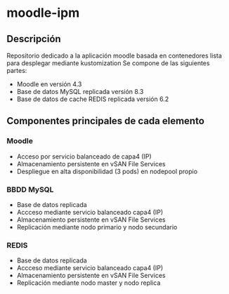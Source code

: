 # moodle-ipm

## Descripción
Repositorio dedicado a la aplicación moodle basada en contenedores lista para desplegar mediante kustomization
Se compone de las siguientes partes:
- Moodle en versión 4.3
- Base de datos MySQL replicada versión 8.3
- Base de datos de cache REDIS replicada versión 6.2

## Componentes principales de cada elemento
### Moodle
- Acceso por servicio balanceado de capa4 (IP)
- Almacenamiento persistente en vSAN File Services
- Despliegue en alta disponibilidad (3 pods) en nodepool propio

### BBDD MySQL
- Base de datos replicada
- Accceso mediante servicio balanceado capa4 (IP)
- Almacenamiento persistente en vSAN File Services
- Replicación mediante nodo primario y nodo secundario

### REDIS
- Base de datos replicada
- Accceso mediante servicio balanceado capa4 (IP)
- Almacenamiento persistente en vSAN File Services
- Replicación mediante nodo master y nodo replica
